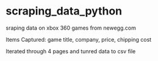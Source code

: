 # scraping_data_python
sraping data on xbox 360 games from newegg.com

Items Captured: game title, company, price, chipping cost

Iterated through 4 pages and tunred data to csv file
